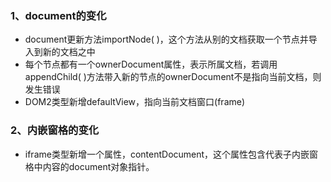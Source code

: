### 1、document的变化
+ document更新方法importNode( )，这个方法从别的文档获取一个节点并导入到新的文档之中
+ 每个节点都有一个ownerDocument属性，表示所属文档，若调用appendChild( )方法带入新的节点的ownerDocument不是指向当前文档，则发生错误
+ DOM2类型新增defaultView，指向当前文档窗口(frame)
### 2、内嵌窗格的变化
+ iframe类型新增一个属性，contentDocument，这个属性包含代表子内嵌窗格中内容的document对象指针。